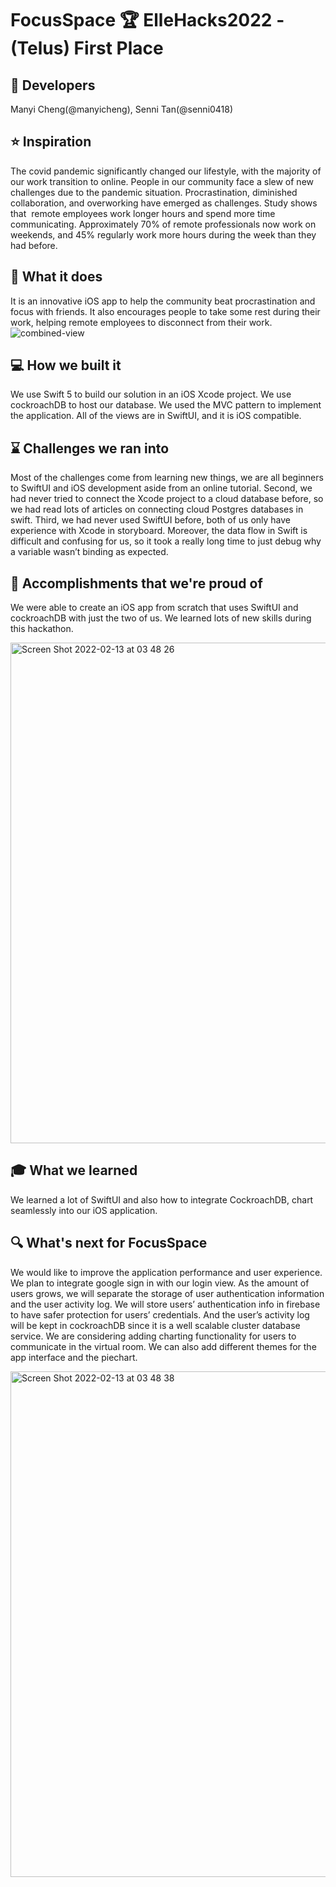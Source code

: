 # FocusSpace :trophy: ElleHacks2022 - (Telus) First Place 

## :woman: Developers
Manyi Cheng(@manyicheng), Senni Tan(@senni0418)

## :star: Inspiration
The covid pandemic significantly changed our lifestyle, with the majority of our work transition to online. People in our community face a slew of new challenges due to the pandemic situation. Procrastination, diminished collaboration, and overworking have emerged as challenges. Study shows that  remote employees work longer hours and spend more time communicating. Approximately 70% of remote professionals now work on weekends, and 45% regularly work more hours during the week than they had before.


## :iphone: What it does
It is an innovative iOS app to help the community beat procrastination and focus with friends. It also encourages people to take some rest during their work, helping remote employees to disconnect from their work.
![combined-view](https://user-images.githubusercontent.com/59659987/153794258-aed55989-f277-483a-b95a-709f7a1d32fc.png)

## :computer: How we built it
We use Swift 5 to build our solution in an iOS Xcode project. We use cockroachDB to host our database. We used the MVC pattern to implement the application. All of the views are in SwiftUI, and it is iOS compatible.
## :hourglass: Challenges we ran into

Most of the challenges come from learning new things, we are all beginners to SwiftUI and iOS development aside from an online tutorial. Second, we had never tried to connect the Xcode project to a cloud database before, so we had read lots of articles on connecting cloud Postgres databases in swift. Third, we had never used SwiftUI before, both of us only have experience with Xcode in storyboard. Moreover, the data flow in Swift is difficult and confusing for us, so it took a really long time to just debug why a variable wasn’t 
binding as expected.

## :memo: Accomplishments that we're proud of
We were able to create an iOS app from scratch that uses SwiftUI and cockroachDB with just the two of us. We learned lots of new skills during this hackathon.

<img width="801" alt="Screen Shot 2022-02-13 at 03 48 26" src="https://user-images.githubusercontent.com/59659987/153792847-c5c21f68-533f-49a0-aa37-937a659e22b2.png">

## :mortar_board: What we learned
We learned a lot of SwiftUI and also how to integrate CockroachDB, chart seamlessly into our iOS application. 
## :mag: What's next for FocusSpace
We would like to improve the application performance and user experience. We plan to integrate google sign in with our login view. As the amount of users grows, we will separate the storage of user authentication information and the user activity log. We will store users’ authentication info in firebase to have safer protection for users’ credentials. And the user’s activity log will be kept in cockroachDB since it is a well scalable cluster database service. We are considering adding charting functionality for users to communicate in the virtual room. We can also add different themes for the app interface and the piechart.

<img width="809" alt="Screen Shot 2022-02-13 at 03 48 38" src="https://user-images.githubusercontent.com/59659987/153792869-e4f77994-6811-4c94-96a8-e7163d1f7c2b.png">



